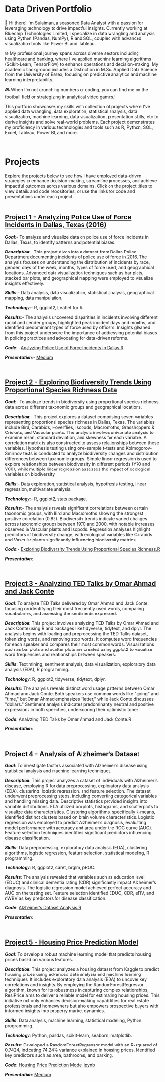 # Data Driven Portfolio
👋 Hi there! I'm Sulaiman, a seasoned Data Analyst with a passion for leveraging technology to drive impactful insights. Currently working at Bluechip Technologies Limited, I specialize in data wrangling and analysis using Python (Pandas, NumPy), R and SQL, coupled with advanced visualization tools like Power BI and Tableau.

🌐 My professional journey spans across diverse sectors including healthcare and banking, where I've applied machine learning algorithms (Scikit-Learn, TensorFlow) to enhance operations and decision-making. My academic background includes a Distinction in M.Sc. Applied Data Science from the University of Essex, focusing on predictive analytics and machine learning interpretability.

🎮 When I'm not crunching numbers or coding, you can find me on the football field or strategizing in analytical video games.!

This portfolio showcases my skills with collection of projects where I've applied data wrangling, data exploration, statistical analysis, data visualization, machine learning, data visualization, presentation skills, etc to derive insights and solve real-world problems. Each project demonstrates my proficiency in various technologies and tools such as R, Python, SQL, Excel, Tableau, Power BI, and more.

<br>

# Projects
Explore the projects below to see how I have employed data-driven strategies to enhance decision-making, streamline processes, and achieve impactful outcomes across various domains. Click on the project titles to view details and code repositories, or use the links for code and presentations under each project.
<br>
<br>

## [Project 1 - Analyzing Police Use of Force Incidents in Dallas, Texas (2016)](https://github.com/Sulaiman-Dauda/portfolio-projects/blob/main/Project%201%20-%20Analyzing%20Police%20Use%20of%20Force%20Incidents%20in%20Dallas%2C%20Texas%20(2016).Rmd)

_**Goal**_:- To analyze and visualize data on police use of force incidents in Dallas, Texas, to identify patterns and potential biases.

_**Description**_:- This project dives into a dataset from Dallas Police Department documenting incidents of police use of force in 2016. The analysis focuses on understanding the distribution of incidents by race, gender, days of the week, months, types of force used, and geographical locations. Advanced data visualization techniques such as bar plots, stacked bar plots, and geographical mapping were employed to visualize insights effectively.

_**Skills**_:- Data analysis, data visualization, statistical analysis, geographical mapping, data manipulation.

_**Technology**_:- R, ggplot2, Leaflet for R.

_**Results**_:- The analysis uncovered disparities in incidents involving different racial and gender groups, highlighted peak incident days and months, and identified predominant types of force used by officers. Insights gleaned from this project underscore the importance of addressing potential biases in policing practices and advocating for data-driven reforms.

_**Code**_:- [Analyzing Police Use of Force Incidents in Dallas.R](https://github.com/Sulaiman-Dauda/portfolio-projects/blob/main/Project%201%20-%20Analyzing%20Police%20Use%20of%20Force%20Incidents%20in%20Dallas%2C%20Texas%20(2016).Rmd)

_**Presentation**_:- [Medium](https://medium.com/@abiodauda/analyzing-police-use-of-force-incidents-in-dallas-texas-9765ff5a1f56)

<br>

## [Project 2 - Exploring Biodiversity Trends Using Proportional Species Richness Data](https://github.com/Sulaiman-Dauda/portfolio-projects/blob/main/Project%202%20-%20Exploring%20Biodiversity%20Trends%20Using%20Proportional%20Species%20Richness%20Data.Rmd)

_**Goal**_:- To analyze trends in biodiversity using proportional species richness data across different taxonomic groups and geographical locations.

_**Description**_:- This project explores a dataset comprising seven variables representing proportional species richness in Dallas, Texas. The variables include Bird, Carabids, Hoverflies, Isopods, Macromoths, Grasshoppers & Crickets, and Vascular plants. The analysis involves univariate analysis to examine mean, standard deviation, and skewness for each variable. A correlation matrix is also constructed to assess relationships between these variables. Hypothesis testing using one-sample t-tests and Kolmogorov-Smirnov tests is conducted to analyze biodiversity changes and distribution differences between taxonomic groups. Simple linear regression is used to explore relationships between biodiversity in different periods (Y70 and Y00), while multiple linear regression assesses the impact of ecological variables on biodiversity.

_**Skills**_:- Data exploration, statistical analysis, hypothesis testing, linear regression, multivariate analysis.

_**Technology**_:- R, ggplot2, stats package.

_**Results**_:- The analysis reveals significant correlations between certain taxonomic groups, with Bird and Macromoths showing the strongest positive correlation (0.83). Biodiversity trends indicate varied changes across taxonomic groups between 1970 and 2000, with notable increases observed in Vascular plants and Isopods. Regression analyses highlight predictors of biodiversity change, with ecological variables like Carabids and Vascular plants significantly influencing biodiversity metrics.

_**Code**_:- [Exploring Biodiversity Trends Using Proportional Species Richness.R](https://github.com/Sulaiman-Dauda/portfolio-projects/blob/main/Project%202%20-%20Exploring%20Biodiversity%20Trends%20Using%20Proportional%20Species%20Richness%20Data.Rmd)

_**Presentation**_: 

<br>

## [Project 3 - Analyzing TED Talks by Omar Ahmad and Jack Conte](https://github.com/Sulaiman-Dauda/portfolio-projects/blob/main/Project%203%20-%20Analyzing%20TED%20Talks%20by%20Omar%20Ahmad%20and%20Jack%20Conte.Rmd)

_**Goal**_: To analyze TED Talks delivered by Omar Ahmad and Jack Conte, focusing on identifying their most frequently used words, comparing vocabularies, and assessing the sentiments expressed.

_**Description**_: This project involves analyzing TED Talks by Omar Ahmad and Jack Conte using R and packages like tidyverse, tidytext, and dplyr. The analysis begins with loading and preprocessing the TED Talks dataset, tokenizing words, and removing stop words. It computes word frequencies for each speaker and compares their most common words. Visualizations such as bar plots and scatter plots are created using ggplot2 to visualize word frequencies and relationships between speakers.

_**Skills**_: Text mining, sentiment analysis, data visualization, exploratory data analysis (EDA), R programming.

_**Technology**_: R, ggplot2, tidyverse, tidytext, dplyr.

_**Results**_: The analysis reveals distinct word usage patterns between Omar Ahmad and Jack Conte. Both speakers use common words like "going" and "time," but Omar Ahmad emphasizes "letter," while Jack Conte discusses "dollars." Sentiment analysis indicates predominantly neutral and positive expressions in both speeches, underscoring their optimistic tones.

_**Code**_: [Analyzing TED Talks by Omar Ahmad and Jack Conte.R](https://github.com/Sulaiman-Dauda/portfolio-projects/blob/main/Project%203%20-%20Analyzing%20TED%20Talks%20by%20Omar%20Ahmad%20and%20Jack%20Conte.Rmd)

_**Presentation**_: 

<br>

## [Project 4 - Analysis of Alzheimer’s Dataset](https://github.com/Sulaiman-Dauda/portfolio-projects/blob/main/Project%204%20-%20Analysis%20of%20Alzheimer%E2%80%99s%20Dataset.Rmd)

_**Goal**_: To investigate factors associated with Alzheimer’s disease using statistical analysis and machine learning techniques.

_**Description**_: This project analyzes a dataset of individuals with Alzheimer’s disease, employing R for data preprocessing, exploratory data analysis (EDA), clustering, logistic regression, and feature selection. The dataset underwent preprocessing steps, including converting categorical variables and handling missing data. Descriptive statistics provided insights into variable distributions. EDA utilized boxplots, histograms, and scatterplots to visualize data characteristics. Clustering algorithms, specifically k-means, identified distinct clusters based on brain volume characteristics. Logistic regression was employed to predict Alzheimer’s diagnosis, evaluating model performance with accuracy and area under the ROC curve (AUC). Feature selection techniques identified significant predictors influencing disease classification.

_**Skills**_: Data preprocessing, exploratory data analysis (EDA), clustering algorithms, logistic regression, feature selection, statistical modeling, R programming.

_**Technology**_: R, ggplot2, caret, brglm, pROC.

_**Results**_: The analysis revealed that variables such as education level (EDUC) and clinical dementia rating (CDR) significantly impact Alzheimer’s diagnosis. The logistic regression model achieved perfect accuracy and AUC on the testing set. Feature selection identified EDUC, CDR, eTIV, and nWBV as key predictors for disease classification.

_**Code**_: [Alzheimer’s Dataset Analysis.R](https://github.com/Sulaiman-Dauda/portfolio-projects/blob/main/Project%204%20-%20Analysis%20of%20Alzheimer%E2%80%99s%20Dataset.Rmd)

_**Presentation**_: 

<br>

## [Project 5 - Housing Price Prediction Model](https://github.com/Sulaiman-Dauda/portfolio-projects/blob/main/Project%205%20-%20Housing%20Price%20Prediction%20Model.ipynb)

_**Goal**_: To develop a robust machine learning model that predicts housing prices based on various features.

_**Description**_: This project analyzes a housing dataset from Kaggle to predict housing prices using advanced data analysis and machine learning techniques. It includes exploratory data analysis (EDA) to uncover key correlations and insights. By employing the RandomForestRegressor algorithm, known for its robustness in capturing complex relationships, ResiPrice aims to deliver a reliable model for estimating housing prices. This initiative not only enhances decision-making capabilities for real estate professionals and homeowners but also empowers prospective buyers with informed insights into property market dynamics.

_**Skills**_: Data analysis, machine learning, statistical modeling, Python programming.

_**Technology**_: Python, pandas, scikit-learn, seaborn, matplotlib.

_**Results**_: Developed a RandomForestRegressor model with an R-squared of 0.7424, indicating 74.24% variance explained in housing prices. Identified key predictors such as area, bathrooms, and parking.

_**Code**_: [Housing Price Prediction Model.ipynb](https://github.com/Sulaiman-Dauda/portfolio-projects/blob/main/Project%205%20-%20Housing%20Price%20Prediction%20Model.ipynb)

_**Presentation**_: [Medium](https://medium.com/@abiodauda/housing-price-prediction-model-with-machine-learning-b9e015051573)
